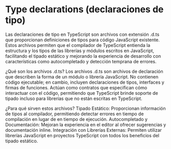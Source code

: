 # Type declarations (declaraciones de tipo)

Las declaraciones de tipo en TypeScript son archivos con extensión .d.ts que proporcionan definiciones de tipos para código JavaScript existente. Estos archivos permiten que el compilador de TypeScript entienda la estructura y los tipos de las librerías y módulos escritos en JavaScript, facilitando el tipado estático y mejorando la experiencia de desarrollo con características como autocompletado y detección temprana de errores.

¿Qué son los archivos .d.ts?
Los archivos .d.ts son archivos de declaración que describen la forma de un módulo o librería JavaScript. No contienen código ejecutable; en cambio, incluyen declaraciones de tipos, interfaces y firmas de funciones. Actúan como contratos que especifican cómo interactuar con el código, permitiendo que TypeScript brinde soporte de tipado incluso para librerías que no están escritas en TypeScript.

¿Para qué sirven estos archivos?
Tipado Estático: Proporcionan información de tipos al compilador, permitiendo detectar errores en tiempo de compilación en lugar de en tiempo de ejecución.
Autocompletado y Documentación: Mejoran la experiencia en el editor al ofrecer sugerencias y documentación inline.
Integración con Librerías Externas: Permiten utilizar librerías JavaScript en proyectos TypeScript con todos los beneficios del tipado estático.
